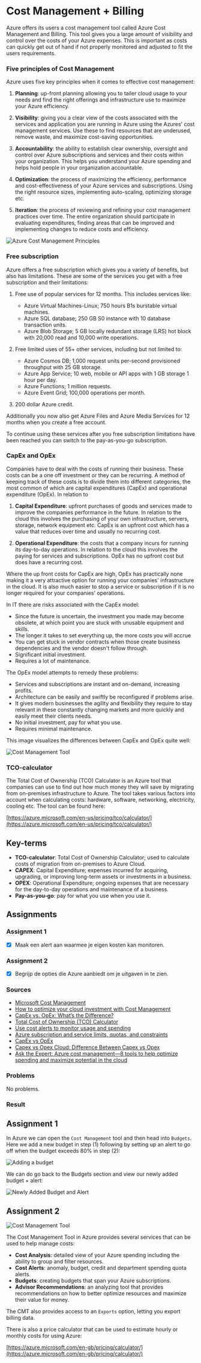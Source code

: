 # Cost Management + Billing

Azure offers its users a cost management tool called Azure Cost Management and Billing. This tool gives you a large amount of visibility and control over the costs of your Azure expenses. This is important as costs can quickly get out of hand if not properly monitored and adjusted to fit the users requirements.

### Five principles of Cost Management

Azure uses five key principles when it comes to effective cost management:

1. **Planning**: up-front planning allowing you to tailer cloud usage to your needs and find the right offerings and infrastructure use to maximize your Azure efficiency.

2. **Visibility**: giving you a clear view of the costs associated with the services and application you are running in Azure using the Azures' cost management services. Use these to find resources that are underused, remove waste, and maximize cost-saving opportunities.

3. **Accountability**: the ability to establish clear ownership, oversight and control over Azure subscriptions and services and their costs within your organization. This helps you understand your Azure spending and helps hold people in your organization accountable.

4. **Optimization**: the process of maximizing the efficiency, performance and cost-effectiveness of your Azure services and subscriptions. Using the right resource sizes, implementing auto-scaling, optimizing storage etc.

5. **Iteration**: the process of reviewing and refining your cost management practices over time. The entire organization should participate in evaluating expenditures, finding areas that can be improved and implementing changes to reduce costs and efficiency.

![Azure Cost Management Principles](../00_includes/week_04_images/screen2.png)

### Free subscription

Azure offers a free subscription which gives you a variety of benefits, but also has limitations. These are some of the services you get with a free subscription and their limitations:

1. Free use of popular services for 12 months. This includes services like:

	- Azure Virtual Machines-Linux; 750 hours B1s burstable virtual machines.
	- Azure SQL database; 250 GB S0 instance with 10 database transaction units.
	- Azure Blob Storage; 5 GB locally redundant storage (LRS) hot block with 20,000 read and 10,000 write operations.

2. Free limited uses of 55+ other services, including but not limited to:

	- Azure Cosmos DB; 1,000 request units per-second provisioned throughput with 25 GB storage.
	- Azure App Service; 10 web, mobile or API apps with 1 GB storage 1 hour per day.
	- Azure Functions; 1 million requests.
	- Azure Event Grid; 100,000 operations per month.

3. 200 dollar Azure credit.

Additionally you now also get Azure Files and Azure Media Services for 12 months when you create a free account.

To continue using these services after you free subscription limitations have been reached you can switch to the pay-as-you-go subscription.

### CapEx and OpEx

Companies have to deal with the costs of running their business. These costs can be a one off investment or they can be recurring. A method of keeping track of these costs is to divide them into different categories, the most common of which are capital expenditures (CapEx) and operational expenditure (OpEx). In relation to 

1. **Capital Expenditure**: upfront purchases of goods and services made to improve the companies performance in the future. In relation to the cloud this involves the purchasing of your own infrastructure, servers, storage, network equipment etc. CapEx is an upfront cost which has a value that reduces over time and usually no recurring cost.

2. **Operational Expenditure**: the costs that a company incurs for running its day-to-day operations. In relation to the cloud this involves the paying for services and subscriptions. OpEx has no upfront cost but does have a recurring cost.

Where the up front costs for CapEx are high, OpEx has practically none making it a very attractive option for running your companies' infrastructure in the cloud. It is also much easier to stop a service or subscription if it is no longer required for your companies' operations.

In IT there are risks associated with the CapEx model:

- Since the future is uncertain, the investment you made may become obsolete, at which point you are stuck with unusable equipment and skills.
- The longer it takes to set everything up, the more costs you will accrue
- You can get stuck in vendor contracts when those create business dependencies and the vendor doesn't follow through.
- Significant initial investment.
- Requires a lot of maintenance.

The OpEx model attempts to remedy these problems:

- Services and subscriptions are instant and on-demand, increasing profits.
- Architecture can be easily and swiftly be reconfigured if problems arise.
- It gives modern businesses the agility and flexibility they require to stay relevant in these constantly changing markets and more quickly and easily meet their clients needs.
- No initial investment, pay for what you use.
- Requires minimal maintenance.

This image visualizes the differences between CapEx and OpEx quite well:

![Cost Management Tool](../00_includes/week_04_images/screen6.png)

### TCO-calculator

The Total Cost of Ownership (TCO) Calculator is an Azure tool that companies can use to find out how much money they will save by migrating from on-premises infrastructure to Azure. The tool takes various factors into account when calculating costs: hardware, software, networking, electricity, cooling etc. The tool can be found here:

[https://azure.microsoft.com/en-us/pricing/tco/calculator/](https://azure.microsoft.com/en-us/pricing/tco/calculator/)

## Key-terms
- **TCO-calculator**: Total Cost of Ownership Calculator; used to calculate costs of migration from on-premises to Azure Cloud.
- **CAPEX**: Capital Expenditure;  expenses incurred for acquiring, upgrading, or improving long-term assets or investments in a business.
- **OPEX**: Operational Expenditure; ongoing expenses that are necessary for the day-to-day operations and maintenance of a business.
- **Pay-as-you-go**: pay for what you use when you use it.

## Assignments

### Assignment 1
- [x] Maak een alert aan waarmee je eigen kosten kan monitoren.

### Assignment 2
- [x] Begrijp de opties die Azure aanbiedt om je uitgaven in te zien.

### Sources
- [Microsoft Cost Management](https://azure.microsoft.com/nl-nl/products/cost-management)
- [How to optimize your cloud investment with Cost Management](https://learn.microsoft.com/en-us/azure/cost-management-billing/costs/cost-mgt-best-practices)
- [CapEx vs. OpEx: What’s the Difference?](https://www.investopedia.com/ask/answers/112814/whats-difference-between-capital-expenditures-capex-and-operational-expenditures-opex.asp)
- [Total Cost of Ownership (TCO) Calculator](https://azure.microsoft.com/en-us/pricing/tco/calculator/)
- [Use cost alerts to monitor usage and spending](https://learn.microsoft.com/en-us/azure/cost-management-billing/costs/cost-mgt-alerts-monitor-usage-spending)
- [Azure subscription and service limits, quotas, and constraints](https://learn.microsoft.com/en-us/azure/azure-resource-manager/management/azure-subscription-service-limits)
- [CapEx vs OpEx](https://www.azureguru.org/capex-vs-opex/)
- [Capex vs Opex Cloud: Difference Between Capex vs Opex](https://k21academy.com/microsoft-azure/az-900/az-900-microsoft-azure-fundamentals-cloud-computing-capex-vs-opex-model/)
- [Ask the Expert: Azure cost management—8 tools to help optimize spending and maximize potential in the cloud](https://www.nigelfrank.com/insights/azure-cost-management-tools)

### Problems
No problems.

### Result

## Assignment 1

In Azure we can open the `Cost Management` tool and then head into `Budgets`. Here we add a new budget in step (1) following by setting up an alert to go off when the budget exceeds 80% in step (2):

![Adding a budget](../00_includes/week_04_images/screen3.png)

We can do go back to the Budgets section and view our newly added budget + alert:

![Newly Added Budget and Alert](../00_includes/week_04_images/screen4.png)

## Assignment 2

![Cost Management Tool](../00_includes/week_04_images/screen5.png)

The Cost Management Tool in Azure provides several services that can be used to help manage costs:

- **Cost Analysis**: detailed view of your Azure spending including the ability to group and filter resources.
- **Cost Alerts**: anomaly, budget, credit and department spending quota alerts.
- **Budgets**: creating budgets that span your Azure subscriptions.
- **Advisor Recommendations**: an analyzing tool that provides recommendations on how to better optimize resources and maximize their value for money.

The CMT also provides access to an `Exports` option, letting you export billing data.

There is also a price calculator that can be used to estimate hourly or monthly costs for using Azure:

[https://azure.microsoft.com/en-gb/pricing/calculator/](https://azure.microsoft.com/en-gb/pricing/calculator/)
